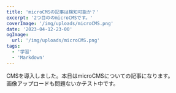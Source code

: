 ```yaml
---
title: 'microCMSの記事は検知可能か？'
excerpt: '2つ目ののmicroCMSです。'
coverImage: '/img/uploads/microCMS.png'
date: '2023-04-12-23-00'
ogImage:
  url: '/img/uploads/microCMS.png'
tags:
  - '学習'
  - 'Markdown'
---
```


 CMSを導入しました。本日はmicroCMSについての記事になります。<br>画像アップロードも問題ないかテスト中です。 

